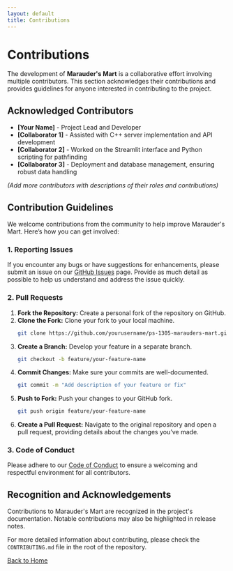 ```yaml
---
layout: default
title: Contributions 
---
```


# Contributions

The development of **Marauder's Mart** is a collaborative effort involving multiple contributors. This section acknowledges their contributions and provides guidelines for anyone interested in contributing to the project.

## Acknowledged Contributors

- **[Your Name]** - Project Lead and Developer
- **[Collaborator 1]** - Assisted with C++ server implementation and API development
- **[Collaborator 2]** - Worked on the Streamlit interface and Python scripting for pathfinding
- **[Collaborator 3]** - Deployment and database management, ensuring robust data handling

*(Add more contributors with descriptions of their roles and contributions)*

## Contribution Guidelines

We welcome contributions from the community to help improve Marauder's Mart. Here’s how you can get involved:

### 1. Reporting Issues

If you encounter any bugs or have suggestions for enhancements, please submit an issue on our [GitHub Issues](https://github.com/yourusername/ps-1305-marauders-mart/issues) page. Provide as much detail as possible to help us understand and address the issue quickly.

### 2. Pull Requests

1. **Fork the Repository:** Create a personal fork of the repository on GitHub.
2. **Clone the Fork:** Clone your fork to your local machine.
   ```sh
   git clone https://github.com/yourusername/ps-1305-marauders-mart.git
   ```
3. **Create a Branch:** Develop your feature in a separate branch.
   ```sh
   git checkout -b feature/your-feature-name
   ```
4. **Commit Changes:** Make sure your commits are well-documented.
   ```sh
   git commit -m "Add description of your feature or fix"
   ```
5. **Push to Fork:** Push your changes to your GitHub fork.
   ```sh
   git push origin feature/your-feature-name
   ```
6. **Create a Pull Request:** Navigate to the original repository and open a pull request, providing details about the changes you’ve made.

### 3. Code of Conduct

Please adhere to our [Code of Conduct](https://github.com/yourusername/ps-1305-marauders-mart/CODE_OF_CONDUCT.md) to ensure a welcoming and respectful environment for all contributors.

## Recognition and Acknowledgements

Contributions to Marauder's Mart are recognized in the project's documentation. Notable contributions may also be highlighted in release notes.

For more detailed information about contributing, please check the `CONTRIBUTING.md` file in the root of the repository.

[Back to Home](index.md)
